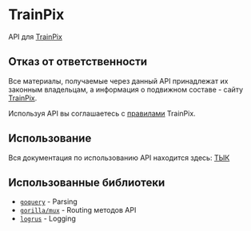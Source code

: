 # TrainPix  
API для [TrainPix](https://trainpix.org/)

## Отказ от ответственности
Все материалы, получаемые через данный API принадлежат их законным владельцам, а информация о подвижном составе - сайту [TrainPix](https://trainpix.org/).

Используя API вы соглашаетесь с [правилами](https://trainpix.org/rules/) TrainPix.

## Использование
Вся документация по использованию API находится здесь: [ТЫК](https://docs.openpix.ru/)

## Использованные библиотеки
-  [`goquery`](https://github.com/PuerkitoBio/goquery) - Parsing
-  [`gorilla/mux`](https://github.com/gorilla/mux) - Routing методов API
-  [`logrus`](https://github.com/sirupsen/logrus) - Logging
